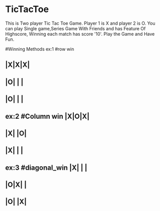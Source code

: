 # TicTacToe
This is Two player Tic Tac Toe Game. Player 1 is X and player 2 is O. You can play Single game,Series Game With Friends and has Feature Of Highscore, Winning each match has score '10'. Play the Game and Have Fun.  

#Winning Methods
ex:1
#row win

|X|X|X|
-------
|O| | |
-------
|O| | |
-------

ex:2
#Column win
|X|O|X|
-------
|X| |O|
-------
|X| | |
-------

ex:3
#diagonal_win
|X| | |
-------
|O|X| |
-------
|O| |X|
-------
